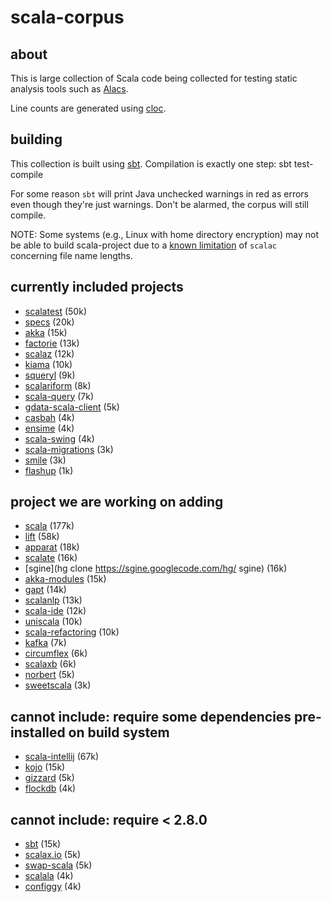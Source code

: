 # scala-corpus #
## about ##
This is large collection of Scala code being collected for testing static analysis tools such as [Alacs](https://github.com/alacscala/alacs).

Line counts are generated using [cloc](http://cloc.sourceforge.net/).

## building  ##
This collection is built using [sbt](http://code.google.com/p/simple-build-tool/). Compilation is exactly one step:
    sbt test-compile

For some reason `sbt` will print Java unchecked warnings in red as errors even though they're just warnings. Don't be alarmed, the corpus will still compile.

NOTE: Some systems (e.g., Linux with home directory encryption) may not be able to build scala-project due to a [known limitation](http://lampsvn.epfl.ch/trac/scala/ticket/3623) of `scalac` concerning file name lengths.

## currently included projects ##
* [scalatest](http://www.scalatest.org/download) (50k)
* [specs](http://code.google.com/p/specs/source/checkout) (20k)
* [akka](https://github.com/jboner/akka) (15k)
* [factorie](http://code.google.com/p/factorie/source/checkout) (13k)
* [scalaz](https://github.com/scalaz/scalaz) (12k)
* [kiama](http://code.google.com/p/kiama/source/checkout) (10k)
* [squeryl](https://github.com/max-l/Squeryl)  (9k)
* [scalariform](https://github.com/mdr/scalariform) (8k)
* [scala-query](https://github.com/szeiger/scala-query) (7k)
* [gdata-scala-client](http://code.google.com/p/gdata-scala-client/source/checkout) (5k)
* [casbah](https://github.com/mongodb/casbah) (4k)
* [ensime](https://github.com/aemoncannon/ensime) (4k)
* [scala-swing](https://github.com/ingoem/scala-swing) (4k)
* [scala-migrations](http://code.google.com/p/scala-migrations/source/checkout) (3k)
* [smile](https://github.com/robey/smile) (3k)
* [flashup](https://github.com/ymasory/Flashup) (1k)

## project we are working on adding ##
* [scala](https://github.com/scala/scala) (177k)
* [lift](https://github.com/lift/lift) (58k)
* [apparat](http://code.google.com/p/apparat/source/checkout) (18k)
* [scalate](https://github.com/scalate/scalate) (16k)
* [sgine](hg clone https://sgine.googlecode.com/hg/ sgine) (16k)
* [akka-modules](https://github.com/jboner/akka-modules) (15k)
* [gapt](http://code.google.com/p/gapt/source/checkout) (14k)
* [scalanlp](https://github.com/dlwh/scalanlp-core) (13k)
* [scala-ide](http://www.assembla.com/wiki/show/scala-ide/Source_Code) (12k)
* [uniscala](http://uniscala.net/mvn/source-repository.html) (10k)
* [scala-refactoring](http://www.assembla.com/code/scala-refactoring/git/nodes?rev=master) (10k)
* [kafka](https://github.com/kafka-dev/kafka) (7k)
* [circumflex](https://github.com/inca/circumflex) (6k)
* [scalaxb](https://github.com/eed3si9n/scalaxb) (6k)
* [norbert](https://github.com/rhavyn/norbert) (5k)
* [sweetscala](http://code.google.com/p/sweetscala/source/checkout) (3k)

## cannot include: require some dependencies pre-installed on build system ##
* [scala-intellij](http://git.jetbrains.org/?p=idea/scala-plugin.git) (67k)
* [kojo](http://code.google.com/p/kojo/source/checkout) (15k)
* [gizzard](https://github.com/twitter/gizzard) (5k)
* [flockdb](https://github.com/twitter/flockdb) (4k)

## cannot include: require < 2.8.0 ##
* [sbt](http://code.google.com/p/simple-build-tool/source/checkout) (15k)
* [scalax.io](https://github.com/eengbrec/Scalax.IO) (5k)
* [swap-scala](http://code.google.com/p/swap-scala/source/checkout) (5k)
* [scalala](http://code.google.com/p/scalala/source/checkout) (4k)
* [configgy](https://github.com/robey/configgy) (4k)

